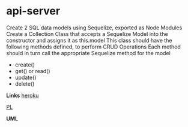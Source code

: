 # api-server

Create 2 SQL data models using Sequelize, exported as Node Modules
Create a Collection Class that accepts a Sequelize Model into the constructor and assigns it as this.model
This class should have the following methods defined, to perform CRUD Operations
Each method should in turn call the appropriate Sequelize method for the model
- create()
- get() or read()
- update()
- delete()

**Links**
[heroku](https://apiserverwijdan.herokuapp.com/)

[PL]()


**UML**

